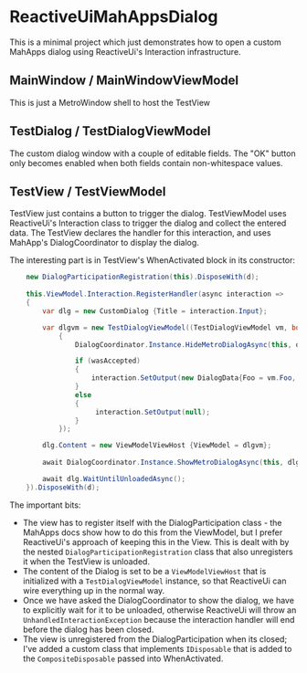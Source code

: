 # ReactiveUiMahAppsDialog

This is a minimal project which just demonstrates how to open a custom MahApps dialog using ReactiveUi's Interaction infrastructure. 

## MainWindow / MainWindowViewModel
This is just a MetroWindow shell to host the TestView

## TestDialog / TestDialogViewModel
The custom dialog window with a couple of editable fields. The "OK" button only becomes enabled when both fields contain non-whitespace values.

## TestView / TestViewModel
TestView just contains a button to trigger the dialog. TestViewModel uses ReactiveUi's Interaction class to trigger the dialog and collect the entered data. The TestView declares the handler for this interaction, and uses MahApp's DialogCoordinator to display the dialog. 

The interesting part is in TestView's WhenActivated block in its constructor: 

```csharp
    new DialogParticipationRegistration(this).DisposeWith(d);
    
    this.ViewModel.Interaction.RegisterHandler(async interaction =>
    {
        var dlg = new CustomDialog {Title = interaction.Input};

        var dlgvm = new TestDialogViewModel((TestDialogViewModel vm, bool wasAccepted) =>
            {
                DialogCoordinator.Instance.HideMetroDialogAsync(this, dlg);

                if (wasAccepted)
                {
                    interaction.SetOutput(new DialogData{Foo = vm.Foo, BarBaz = vm.BarBaz});
                }
                else
                {
                     interaction.SetOutput(null);
                }
            });

        dlg.Content = new ViewModelViewHost {ViewModel = dlgvm};
            
        await DialogCoordinator.Instance.ShowMetroDialogAsync(this, dlg);

        await dlg.WaitUntilUnloadedAsync();
    }).DisposeWith(d);
```

The important bits:

* The view has to register itself with the DialogParticipation class - the MahApps docs show how to do this from the ViewModel, but I prefer ReactiveUi's approach of keeping this in the View. This is dealt with by the nested `DialogParticipationRegistration` class that also unregisters it when the TestView is unloaded. 
* The content of the Dialog is set to be a `ViewModelViewHost` that is initialized with a `TestDialogViewModel` instance, so that ReactiveUi can wire everything up in the normal way. 
* Once we have asked the DialogCoordinator to show the dialog, we have to explicitly wait for it to be unloaded, otherwise ReactiveUi will throw an `UnhandledInteractionException` because the interaction handler will end before the dialog has been closed. 
* The view is unregistered from the DialogParticipation when its closed; I've added a custom class that implements `IDisposable` that is added to the `CompositeDisposable` passed into WhenActivated. 
